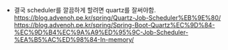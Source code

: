 - 결국 scheduler를 깔끔하게 할려면 quartz를 잘써야함.
	https://blog.advenoh.pe.kr/spring/Quartz-Job-Scheduler%EB%9E%80/
	https://blog.advenoh.pe.kr/spring/Spring-Boot-Quartz%EC%9D%84-%EC%9D%B4%EC%9A%A9%ED%95%9C-Job-Scheduler-%EA%B5%AC%ED%98%84-In-memory/